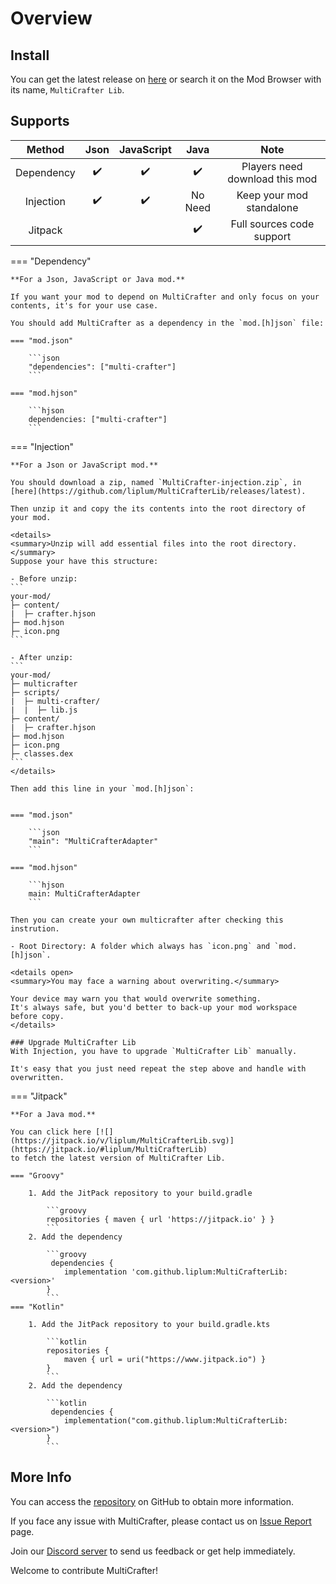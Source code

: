 # Overview

## Install

You can get the latest release on [here](https://github.com/liplum/MultiCrafterLib/releases/latest)
or search it on the Mod Browser with its name, `MultiCrafter Lib`.

## Supports

|   Method   | Json | JavaScript |  Java   |              Note              |
|:----------:|:----:|:----------:|:-------:|:------------------------------:|
| Dependency |  ✔️  |     ✔️     |   ✔️    | Players need download this mod |
| Injection  |  ✔️  |     ✔️     | No Need |    Keep your mod standalone    |
|  Jitpack   |      |            |   ✔️    |   Full sources code support    |

=== "Dependency"

    **For a Json, JavaScript or Java mod.**

    If you want your mod to depend on MultiCrafter and only focus on your contents, it's for your use case.
    
    You should add MultiCrafter as a dependency in the `mod.[h]json` file:
    
    === "mod.json"
    
        ```json
        "dependencies": ["multi-crafter"]
        ```
    
    === "mod.hjson"
    
        ```hjson
        dependencies: ["multi-crafter"]
        ```

=== "Injection"

    **For a Json or JavaScript mod.**

    You should download a zip, named `MultiCrafter-injection.zip`, in [here](https://github.com/liplum/MultiCrafterLib/releases/latest).

    Then unzip it and copy the its contents into the root directory of your mod.

    <details>
    <summary>Unzip will add essential files into the root directory.</summary>
    Suppose your have this structure:

    - Before unzip:
    ```
    your-mod/
    ├─ content/
    |  ├─ crafter.hjson
    ├─ mod.hjson
    ├─ icon.png
    ```

    - After unzip:
    ```
    your-mod/
    ├─ multicrafter
    ├─ scripts/
    |  ├─ multi-crafter/
    |  |  ├─ lib.js
    ├─ content/
    |  ├─ crafter.hjson
    ├─ mod.hjson
    ├─ icon.png
    ├─ classes.dex
    ```
    </details>
    
    Then add this line in your `mod.[h]json`:
    

    === "mod.json"
    
        ```json
        "main": "MultiCrafterAdapter"
        ```
    
    === "mod.hjson"
    
        ```hjson
        main: MultiCrafterAdapter
        ```
    
    Then you can create your own multicrafter after checking this instrution.    
    
    - Root Directory: A folder which always has `icon.png` and `mod.[h]json`.

    <details open>
    <summary>You may face a warning about overwriting.</summary>

    Your device may warn you that would overwrite something.
    It's always safe, but you'd better to back-up your mod workspace before copy.
    </details>

    ### Upgrade MultiCrafter Lib
    With Injection, you have to upgrade `MultiCrafter Lib` manually.

    It's easy that you just need repeat the step above and handle with overwritten.

=== "Jitpack"

    **For a Java mod.**

    You can click here [![](https://jitpack.io/v/liplum/MultiCrafterLib.svg)](https://jitpack.io/#liplum/MultiCrafterLib)
    to fetch the latest version of MultiCrafter Lib.
    
    === "Groovy"
    
        1. Add the JitPack repository to your build.gradle
        
            ```groovy
            repositories { maven { url 'https://jitpack.io' } }
            ``` 
        2. Add the dependency
        
            ```groovy
             dependencies {
                implementation 'com.github.liplum:MultiCrafterLib:<version>'
            }
            ```
    === "Kotlin"

        1. Add the JitPack repository to your build.gradle.kts
        
            ```kotlin
            repositories {
                maven { url = uri("https://www.jitpack.io") }
            }
            ``` 
        2. Add the dependency
        
            ```kotlin
             dependencies {
                implementation("com.github.liplum:MultiCrafterLib:<version>")
            }
            ```
## More Info

You can access the [repository](https://github.com/liplum/MultiCrafterLib) on GitHub to obtain more information.

If you face any issue with MultiCrafter, please contact us
on [Issue Report](https://github.com/liplum/MultiCrafterLib/issues) page.

Join our [Discord server](https://discord.gg/PDwyxM3waw) to send us feedback or get help immediately.

Welcome to contribute MultiCrafter!
